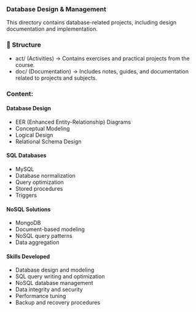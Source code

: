 ### Database Design & Management
This directory contains database-related projects, including design documentation and implementation.

### 📂 Structure 
- act/ (Activities) → Contains exercises and practical projects from the course.
- doc/ (Documentation) → Includes notes, guides, and documentation related to projects and subjects.

### Content:

#### Database Design
  - EER (Enhanced Entity-Relationship) Diagrams
  - Conceptual Modeling
  - Logical Design
  - Relational Schema Design

#### SQL Databases
  - MySQL
  - Database normalization
  - Query optimization
  - Stored procedures
  - Triggers


#### NoSQL Solutions
  - MongoDB
  - Document-based modeling
  - NoSQL query patterns
  - Data aggregation


#### Skills Developed
  - Database design and modeling
  - SQL query writing and optimization
  - NoSQL database management
  - Data integrity and security
  - Performance tuning
  - Backup and recovery procedures
